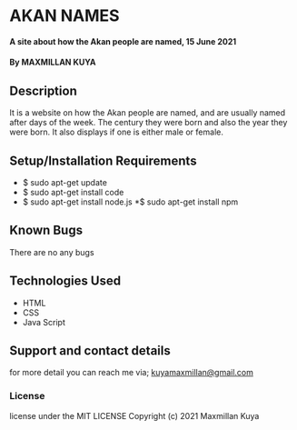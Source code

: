 # AKAN NAMES
#### A site about how the Akan people are named, 15 June 2021
#### By MAXMILLAN KUYA
## Description
It is a website on how the Akan people are named, and are usually named after days of the week. The century they were born and also the year they were born. It also displays if one is either male or female.
## Setup/Installation Requirements
* $ sudo apt-get update
* $ sudo apt-get install code
* $ sudo apt-get install node.js
*$ sudo apt-get install npm
## Known Bugs
There are no any bugs
## Technologies Used
* HTML
* CSS
* Java Script
## Support and contact details
for more detail you can reach me via;
kuyamaxmillan@gmail.com
### License
license under the MIT LICENSE Copyright (c) 2021 Maxmillan Kuya